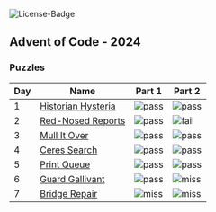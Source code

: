 ![License-Badge](https://img.shields.io/github/license/hendrikboeck/aoc24?style=for-the-badge&label=License&color=blue)

## Advent of Code - 2024

### Puzzles

| Day | Name                                   | Part 1        | Part 2        |
| --- | -------------------------------------- | ------------- | ------------- |
| 1   | [Historian Hysteria](./tasks/day01.md) | ![pass][pass] | ![pass][pass] |
| 2   | [Red-Nosed Reports](./tasks/day02.md)  | ![pass][pass] | ![fail][fail] |
| 3   | [Mull It Over](./tasks/day03.md)       | ![pass][pass] | ![pass][pass] |
| 4   | [Ceres Search](./tasks/day04.md)       | ![pass][pass] | ![pass][pass] |
| 5   | [Print Queue](./tasks/day05.md)        | ![pass][pass] | ![pass][pass] |
| 6   | [Guard Gallivant](./tasks/day06.md)    | ![pass][pass] | ![miss][miss] |
| 7   | [Bridge Repair](./tasks/day07.md)      | ![miss][miss] | ![miss][miss] |

[pass]: https://img.shields.io/badge/pass-brightgreen?style=flat-square
[fail]: https://img.shields.io/badge/fail-darkred?style=flat-square
[miss]: https://img.shields.io/badge/missing-grey?style=flat-square
